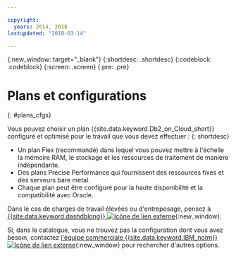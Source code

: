 ```yaml
---

copyright:
  years: 2014, 2018
lastupdated: "2018-03-14"

---
```


<!-- Attribute definitions --> 
{:new_window: target="_blank"}
{:shortdesc: .shortdesc}
{:codeblock: .codeblock}
{:screen: .screen}
{:pre: .pre}

# Plans et configurations
{: #plans_cfgs}

Vous pouvez choisir un plan {{site.data.keyword.Db2_on_Cloud_short}} configuré et optimisé pour le travail que vous devez effectuer :
{: shortdesc}

   * Un plan Flex (recommandé) dans lequel vous pouvez mettre à l'échelle la mémoire RAM, le stockage et les ressources de traitement de manière indépendante. 
   * Des plans Precise Performance qui fournissent des ressources fixes et des serveurs bare metal. 
   * Chaque plan peut être configuré pour la haute disponibilité et la compatibilité avec Oracle. 

Dans le cas de charges de travail élevées ou d'entreposage, pensez à [{{site.data.keyword.dashdblong}} ![Icône de lien externe](../../icons/launch-glyph.svg "Icône de lien externe")](https://www.ibm.com/cloud/db2-warehouse-on-cloud){:new_window}.

Si, dans le catalogue, vous ne trouvez pas la configuration dont vous avez besoin, contactez [l'équipe commerciale {{site.data.keyword.IBM_notm}} ![Icône de lien externe](../../icons/launch-glyph.svg "Icône de lien externe")](https://www.ibm.com/connect/ibm/fr/fr/?lnk=fcw){:new_window} pour rechercher d'autres options.
